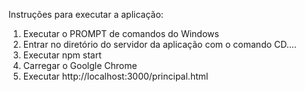 Instruções para executar a aplicação:
1. Executar o PROMPT de comandos do Windows
2. Entrar no diretório do servidor da aplicação com o comando CD\....
3. Executar npm start
4. Carregar o Goolgle Chrome
5. Executar http://localhost:3000/principal.html
